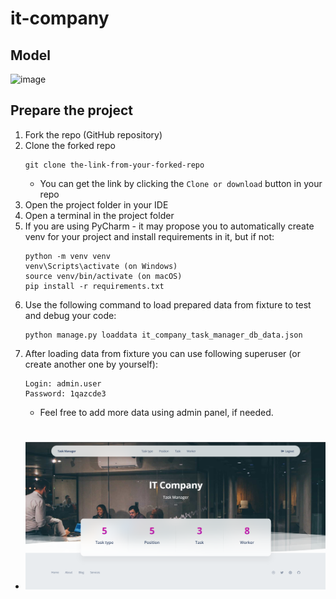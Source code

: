 # it-company
## Model
![image](https://user-images.githubusercontent.com/99358226/229852477-5b5456d0-62c4-48d8-928d-d73306790299.png)
## Prepare the project
1. Fork the repo (GitHub repository)
2. Clone the forked repo
    ```
    git clone the-link-from-your-forked-repo
    ```
    - You can get the link by clicking the `Clone or download` button in your repo
3. Open the project folder in your IDE
4. Open a terminal in the project folder
5. If you are using PyCharm - it may propose you to automatically create venv for your project 
    and install requirements in it, but if not:
    ```
    python -m venv venv
    venv\Scripts\activate (on Windows)
    source venv/bin/activate (on macOS)
    pip install -r requirements.txt
    ```
6. Use the following command to load prepared data from fixture to test and debug your code:
   ```
   python manage.py loaddata it_company_task_manager_db_data.json
   ```
7. After loading data from fixture you can use following superuser (or create another one by yourself):
   ```
   Login: admin.user
   Password: 1qazcde3
   ```
   - Feel free to add more data using admin panel, if needed.
#
   - ![img.png](static/img/img.png)

